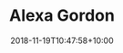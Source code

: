 ---
title: "Alexa Gordon"
date: 2018-11-19T10:47:58+10:00
draft: false
image: "https://placekitten.com/303/300"
jobtitle: 'Human Being'
linkedinurl: "https://www.linkedin.com/"
#promoted: false
weight: 1
layout: team
# promoted: true
---